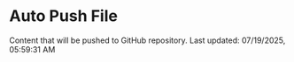 # Auto Push File

Content that will be pushed to GitHub repository.
Last updated: 07/19/2025, 05:59:31 AM
